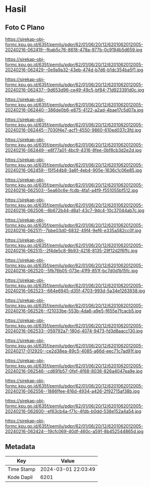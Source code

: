# Hasil

## Foto C Plano

https://sirekap-obj-formc.kpu.go.id/635f/pemilu/pdpr/62/01/06/20/12/6201062012005-20240216-062419--fbab5c76-8618-478a-977b-0c9194b5d659.jpg

https://sirekap-obj-formc.kpu.go.id/635f/pemilu/pdpr/62/01/06/20/12/6201062012005-20240216-062429--0e9a9a32-43eb-474d-b7d6-b1dc354ba5f1.jpg

https://sirekap-obj-formc.kpu.go.id/635f/pemilu/pdpr/62/01/06/20/12/6201062012005-20240216-062437--9d653d96-ce49-49c5-bf84-71d923391d0c.jpg

https://sirekap-obj-formc.kpu.go.id/635f/pemilu/pdpr/62/01/06/20/12/6201062012005-20240216-062440--386de0b6-e875-4122-a2ad-4bae17c5d07a.jpg

https://sirekap-obj-formc.kpu.go.id/635f/pemilu/pdpr/62/01/06/20/12/6201062012005-20240216-062445--7030f4e7-acf1-4550-9860-610ed037c3fd.jpg

https://sirekap-obj-formc.kpu.go.id/635f/pemilu/pdpr/62/01/06/20/12/6201062012005-20240216-062449--e8f77a01-4bc9-4316-8fee-0bf8cb3d2e2d.jpg

https://sirekap-obj-formc.kpu.go.id/635f/pemilu/pdpr/62/01/06/20/12/6201062012005-20240216-062459--15f544b8-3a6f-4eb4-905e-1636c1c06e85.jpg

https://sirekap-obj-formc.kpu.go.id/635f/pemilu/pdpr/62/01/06/20/12/6201062012005-20240216-062503--5ea60c6e-fcdb-4fa1-a4f9-f551055bf512.jpg

https://sirekap-obj-formc.kpu.go.id/635f/pemilu/pdpr/62/01/06/20/12/6201062012005-20240216-062506--6b672b44-d8a1-43c7-9dc4-10c37044ab7c.jpg

https://sirekap-obj-formc.kpu.go.id/635f/pemilu/pdpr/62/01/06/20/12/6201062012005-20240216-062511--7bbe03d0-6832-49f4-9ef6-e335a582cc0f.jpg

https://sirekap-obj-formc.kpu.go.id/635f/pemilu/pdpr/62/01/06/20/12/6201062012005-20240216-062515--2f4de5c8-9b93-4218-8135-29f12d2f6ffc.jpg

https://sirekap-obj-formc.kpu.go.id/635f/pemilu/pdpr/62/01/06/20/12/6201062012005-20240216-062520--5fb76b05-073e-41f9-851f-bc7d0d1b15fc.jpg

https://sirekap-obj-formc.kpu.go.id/635f/pemilu/pdpr/62/01/06/20/12/6201062012005-20240216-062523--664e6945-d35f-4703-993d-5a34e1263938.jpg

https://sirekap-obj-formc.kpu.go.id/635f/pemilu/pdpr/62/01/06/20/12/6201062012005-20240216-062526--f21033be-553b-4da6-a9e5-f655e7fcacb5.jpg

https://sirekap-obj-formc.kpu.go.id/635f/pemilu/pdpr/62/01/06/20/12/6201062012005-20240216-062533--059792a7-180d-4074-9473-fd3d8aacc130.jpg

https://sirekap-obj-formc.kpu.go.id/635f/pemilu/pdpr/62/01/06/20/12/6201062012005-20240217-012920--ce2d38ea-89c5-4085-a66d-eec71c7ad91f.jpg

https://sirekap-obj-formc.kpu.go.id/635f/pemilu/pdpr/62/01/06/20/12/6201062012005-20240216-062546--cd691b57-0fef-4f68-8036-826a4047ea9e.jpg

https://sirekap-obj-formc.kpu.go.id/635f/pemilu/pdpr/62/01/06/20/12/6201062012005-20240216-062556--1886ffee-816d-4934-a426-2f92715af38b.jpg

https://sirekap-obj-formc.kpu.go.id/635f/pemilu/pdpr/62/01/06/20/12/6201062012005-20240216-062600--ef63cb4a-f71c-4fdb-b0dd-538e152a4a54.jpg

https://sirekap-obj-formc.kpu.go.id/635f/pemilu/pdpr/62/01/06/20/12/6201062012005-20240216-062424--19cfc069-40df-460c-a591-8b452544865d.jpg


## Metadata

| Key        | Value               |
| ---------- | ------------------- |
| Time Stamp | 2024-03-01 22:03:49 |
| Kode Dapil | 6201                |



